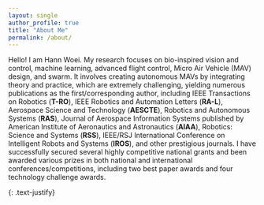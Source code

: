 ```yaml
---
layout: single
author_profile: true
title: "About Me"
permalink: /about/
---
```


<p>Hello! I am Hann Woei. My research focuses on bio-inspired vision and control, machine learning, advanced flight control, Micro Air Vehicle (MAV) design, and swarm. It involves creating autonomous MAVs by integrating theory and practice, which are extremely challenging, yielding numerous publications as the first/corresponding author, including IEEE Transactions on Robotics (<b>T-RO</b>), IEEE Robotics and Automation Letters (<b>RA-L</b>), Aerospace Science and Technology (<b>AESCTE</b>), Robotics and Autonomous Systems (<b>RAS</b>), Journal of Aerospace Information Systems published by American Institute of Aeronautics and Astronautics (<b>AIAA</b>), Robotics: Science and Systems (<b>RSS</b>), IEEE/RSJ International Conference on Intelligent Robots and Systems (<b>IROS</b>), and other prestigious journals. I have successfully secured several highly competitive national grants and been awarded various prizes in both national and international conferences/competitions, including two best paper awards and four technology challenge awards.</p>
{: .text-justify}
